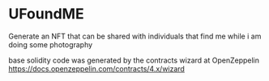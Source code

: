 # UFoundME
Generate an NFT that can be shared with individuals that find me while i am doing some photography

base solidity code was generated by the contracts wizard at OpenZeppelin
https://docs.openzeppelin.com/contracts/4.x/wizard